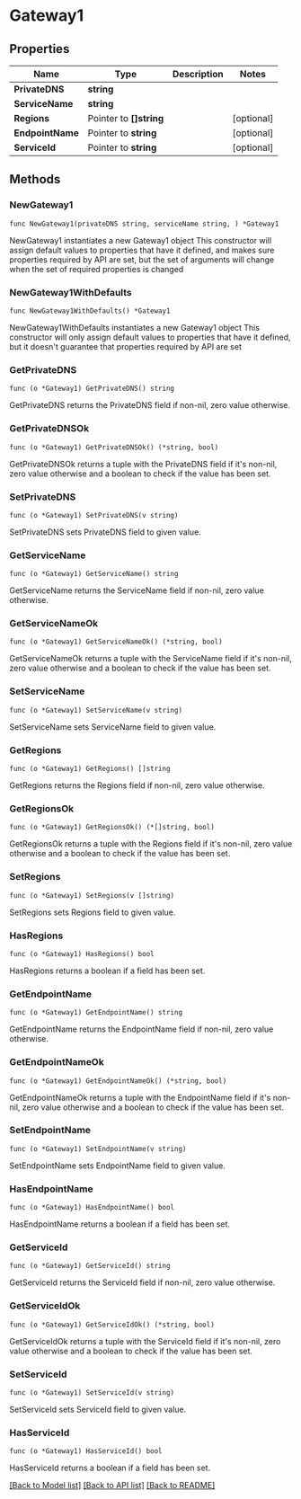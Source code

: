 # Gateway1

## Properties

Name | Type | Description | Notes
------------ | ------------- | ------------- | -------------
**PrivateDNS** | **string** |  | 
**ServiceName** | **string** |  | 
**Regions** | Pointer to **[]string** |  | [optional] 
**EndpointName** | Pointer to **string** |  | [optional] 
**ServiceId** | Pointer to **string** |  | [optional] 

## Methods

### NewGateway1

`func NewGateway1(privateDNS string, serviceName string, ) *Gateway1`

NewGateway1 instantiates a new Gateway1 object
This constructor will assign default values to properties that have it defined,
and makes sure properties required by API are set, but the set of arguments
will change when the set of required properties is changed

### NewGateway1WithDefaults

`func NewGateway1WithDefaults() *Gateway1`

NewGateway1WithDefaults instantiates a new Gateway1 object
This constructor will only assign default values to properties that have it defined,
but it doesn't guarantee that properties required by API are set

### GetPrivateDNS

`func (o *Gateway1) GetPrivateDNS() string`

GetPrivateDNS returns the PrivateDNS field if non-nil, zero value otherwise.

### GetPrivateDNSOk

`func (o *Gateway1) GetPrivateDNSOk() (*string, bool)`

GetPrivateDNSOk returns a tuple with the PrivateDNS field if it's non-nil, zero value otherwise
and a boolean to check if the value has been set.

### SetPrivateDNS

`func (o *Gateway1) SetPrivateDNS(v string)`

SetPrivateDNS sets PrivateDNS field to given value.


### GetServiceName

`func (o *Gateway1) GetServiceName() string`

GetServiceName returns the ServiceName field if non-nil, zero value otherwise.

### GetServiceNameOk

`func (o *Gateway1) GetServiceNameOk() (*string, bool)`

GetServiceNameOk returns a tuple with the ServiceName field if it's non-nil, zero value otherwise
and a boolean to check if the value has been set.

### SetServiceName

`func (o *Gateway1) SetServiceName(v string)`

SetServiceName sets ServiceName field to given value.


### GetRegions

`func (o *Gateway1) GetRegions() []string`

GetRegions returns the Regions field if non-nil, zero value otherwise.

### GetRegionsOk

`func (o *Gateway1) GetRegionsOk() (*[]string, bool)`

GetRegionsOk returns a tuple with the Regions field if it's non-nil, zero value otherwise
and a boolean to check if the value has been set.

### SetRegions

`func (o *Gateway1) SetRegions(v []string)`

SetRegions sets Regions field to given value.

### HasRegions

`func (o *Gateway1) HasRegions() bool`

HasRegions returns a boolean if a field has been set.

### GetEndpointName

`func (o *Gateway1) GetEndpointName() string`

GetEndpointName returns the EndpointName field if non-nil, zero value otherwise.

### GetEndpointNameOk

`func (o *Gateway1) GetEndpointNameOk() (*string, bool)`

GetEndpointNameOk returns a tuple with the EndpointName field if it's non-nil, zero value otherwise
and a boolean to check if the value has been set.

### SetEndpointName

`func (o *Gateway1) SetEndpointName(v string)`

SetEndpointName sets EndpointName field to given value.

### HasEndpointName

`func (o *Gateway1) HasEndpointName() bool`

HasEndpointName returns a boolean if a field has been set.

### GetServiceId

`func (o *Gateway1) GetServiceId() string`

GetServiceId returns the ServiceId field if non-nil, zero value otherwise.

### GetServiceIdOk

`func (o *Gateway1) GetServiceIdOk() (*string, bool)`

GetServiceIdOk returns a tuple with the ServiceId field if it's non-nil, zero value otherwise
and a boolean to check if the value has been set.

### SetServiceId

`func (o *Gateway1) SetServiceId(v string)`

SetServiceId sets ServiceId field to given value.

### HasServiceId

`func (o *Gateway1) HasServiceId() bool`

HasServiceId returns a boolean if a field has been set.


[[Back to Model list]](../README.md#documentation-for-models) [[Back to API list]](../README.md#documentation-for-api-endpoints) [[Back to README]](../README.md)


